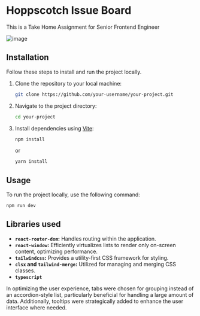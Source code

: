 # Hoppscotch Issue Board

This is a Take Home Assignment for Senior Frontend Engineer

![image](https://github.com/dewanshDT/IssueBoard/assets/71703033/7d5aa198-4f56-4766-ada8-efe35f6d89bb)

## Installation

Follow these steps to install and run the project locally.

1. Clone the repository to your local machine:

   ```bash
   git clone https://github.com/your-username/your-project.git
   ```

2. Navigate to the project directory:

   ```bash
   cd your-project
   ```

3. Install dependencies using [Vite](https://vitejs.dev/):

   ```bash
   npm install
   ```

   or

   ```bash
   yarn install
   ```

## Usage

To run the project locally, use the following command:

```bash
npm run dev
```

## Libraries used

- **`react-router-dom`:** Handles routing within the application.
- **`react-window`:** Efficiently virtualizes lists to render only on-screen content, optimizing performance.
- **`tailwindcss`:** Provides a utility-first CSS framework for styling.
- **`clsx` and `tailwind-merge`:** Utilized for managing and merging CSS classes.
- **`typescript`**

In optimizing the user experience, tabs were chosen for grouping instead of an accordion-style list, particularly beneficial for handling a large amount of data. Additionally, tooltips were strategically added to enhance the user interface where needed.

